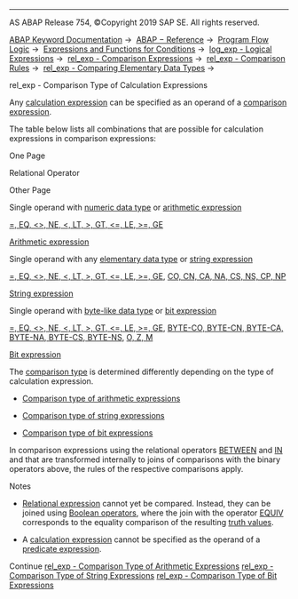  

* * *

AS ABAP Release 754, ©Copyright 2019 SAP SE. All rights reserved.

[ABAP Keyword Documentation](javascript:call_link\('abenabap.htm'\)) →  [ABAP − Reference](javascript:call_link\('abenabap_reference.htm'\)) →  [Program Flow Logic](javascript:call_link\('abenabap_flow_logic.htm'\)) →  [Expressions and Functions for Conditions](javascript:call_link\('abenlogical_expr_func.htm'\)) →  [log\_exp - Logical Expressions](javascript:call_link\('abenlogexp.htm'\)) →  [rel\_exp - Comparison Expressions](javascript:call_link\('abenlogexp_comp.htm'\)) →  [rel\_exp - Comparison Rules](javascript:call_link\('abenlogexp_rules.htm'\)) →  [rel\_exp - Comparing Elementary Data Types](javascript:call_link\('abenlogexp_rules_operands.htm'\)) → 

rel\_exp - Comparison Type of Calculation Expressions

Any [calculation expression](javascript:call_link\('abencalculation_expression_glosry.htm'\) "Glossary Entry") can be specified as an operand of a [comparison expression](javascript:call_link\('abencomparison_expression_glosry.htm'\) "Glossary Entry").

The table below lists all combinations that are possible for calculation expressions in comparison expressions:

One Page

‏Relational Operator

Other Page

Single operand with [numeric data type](javascript:call_link\('abennumeric_data_type_glosry.htm'\) "Glossary Entry") or [arithmetic expression](javascript:call_link\('abenarithmetic_expression_glosry.htm'\) "Glossary Entry")

[\=, EQ, <>, NE, <, LT, \>, GT, <=, LE, \>=, GE](javascript:call_link\('abenlogexp_any_operand.htm'\))

[Arithmetic expression](javascript:call_link\('abenarithmetic_expression_glosry.htm'\) "Glossary Entry")

Single operand with any [elementary data type](javascript:call_link\('abenelementary_data_type_glosry.htm'\) "Glossary Entry") or [string expression](javascript:call_link\('abenstring_expression_glosry.htm'\) "Glossary Entry")

[\=, EQ, <>, NE, <, LT, \>, GT, <=, LE, \>=, GE](javascript:call_link\('abenlogexp_any_operand.htm'\)), [CO, CN, CA, NA, CS, NS, CP, NP](javascript:call_link\('abenlogexp_strings.htm'\))

[String expression](javascript:call_link\('abenstring_expression_glosry.htm'\) "Glossary Entry")

Single operand with [byte-like data type](javascript:call_link\('abenbyte_like_data_typ_glosry.htm'\) "Glossary Entry") or [bit expression](javascript:call_link\('abenbit_expression_glosry.htm'\) "Glossary Entry")

[\=, EQ, <>, NE, <, LT, \>, GT, <=, LE, \>=, GE](javascript:call_link\('abenlogexp_any_operand.htm'\)), [BYTE-CO, BYTE-CN, BYTE-CA, BYTE-NA, BYTE-CS, BYTE-NS](javascript:call_link\('abenlogexp_bytes.htm'\)), [O, Z, M](javascript:call_link\('abenlogexp_bitmasks.htm'\))

[Bit expression](javascript:call_link\('abenbit_expression_glosry.htm'\) "Glossary Entry")

The [comparison type](javascript:call_link\('abencomparison_type_glosry.htm'\) "Glossary Entry") is determined differently depending on the type of calculation expression.

-   [Comparison type of arithmetic expressions](javascript:call_link\('abenlogexp_rules_expr_arith.htm'\))

-   [Comparison type of string expressions](javascript:call_link\('abenlogexp_rules_expr_char.htm'\))

-   [Comparison type of bit expressions](javascript:call_link\('abenlogexp_rules_expr_bit.htm'\))

In comparison expressions using the relational operators [BETWEEN](javascript:call_link\('abenlogexp_between.htm'\)) and [IN](javascript:call_link\('abenlogexp_select_option.htm'\)) and that are transformed internally to joins of comparisons with the binary operators above, the rules of the respective comparisons apply.

Notes

-   [Relational expression](javascript:call_link\('abenrelational_expression_glosry.htm'\) "Glossary Entry") cannot yet be compared. Instead, they can be joined using [Boolean operators](javascript:call_link\('abenboolean_operator_glosry.htm'\) "Glossary Entry"), where the join with the operator [EQUIV](javascript:call_link\('abenlogexp_equiv.htm'\)) corresponds to the equality comparison of the resulting [truth values](javascript:call_link\('abenlogical_value_glosry.htm'\) "Glossary Entry").

-   A [calculation expression](javascript:call_link\('abencalculation_expression_glosry.htm'\) "Glossary Entry") cannot be specified as the operand of a [predicate expression](javascript:call_link\('abenpredicate_expression_glosry.htm'\) "Glossary Entry").

Continue
[rel\_exp - Comparison Type of Arithmetic Expressions](javascript:call_link\('abenlogexp_rules_expr_arith.htm'\))
[rel\_exp - Comparison Type of String Expressions](javascript:call_link\('abenlogexp_rules_expr_char.htm'\))
[rel\_exp - Comparison Type of Bit Expressions](javascript:call_link\('abenlogexp_rules_expr_bit.htm'\))